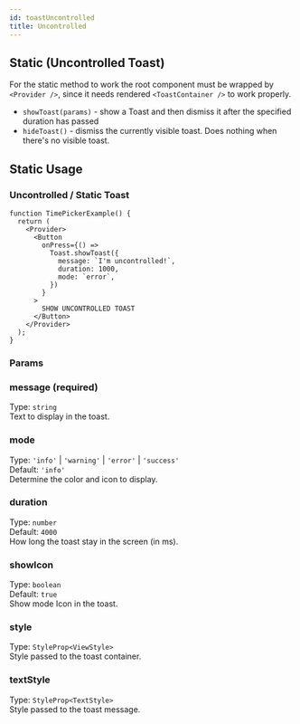 ```yaml
---
id: toastUncontrolled
title: Uncontrolled
---
```


## Static (Uncontrolled Toast)

For the static method to work the root component must be wrapped by `<Provider />`, since it needs rendered `<ToastContainer />` to work properly.

- `showToast(params)` - show a Toast and then dismiss it after the specified duration has passed
- `hideToast()` - dismiss the currently visible toast. Does nothing when there's no visible toast.

## Static Usage

### Uncontrolled / Static Toast

```tsx live
function TimePickerExample() {
  return (
    <Provider>
      <Button
        onPress={() =>
          Toast.showToast({
            message: `I'm uncontrolled!`,
            duration: 1000,
            mode: `error`,
          })
        }
      >
        SHOW UNCONTROLLED TOAST
      </Button>
    </Provider>
  );
}
```

### Params

### message (required)

Type: `string`  
Text to display in the toast.

### mode

Type: `'info'` | `'warning'` | `'error'` | `'success'`  
Default: `'info'`  
Determine the color and icon to display.

### duration

Type: `number`  
Default: `4000`  
How long the toast stay in the screen (in ms).

### showIcon

Type: `boolean`  
Default: `true`  
Show mode Icon in the toast.

### style

Type: `StyleProp<ViewStyle>`  
Style passed to the toast container.

### textStyle

Type: `StyleProp<TextStyle>`  
Style passed to the toast message.

